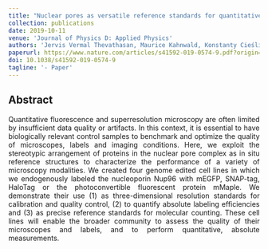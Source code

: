 ```yaml
---
title: "Nuclear pores as versatile reference standards for quantitative superresolution microscopy"
collection: publications
date: 2019-10-11
venue: 'Journal of Physics D: Applied Physics'
authors: 'Jervis Vermal Thevathasan, Maurice Kahnwald, Konstanty Cieśliński, Philipp Hoess, Sudheer Kumar Peneti, Manuel Reitberger, Daniel Heid, Krishna Chaitanya Kasuba, Sarah Janice Hoerner, Yiming Li, Yu-Le Wu, Markus Mund, Ulf Matti, Pedro Matos Pereira, Ricardo Henriques, Bianca Nijmeijer, Moritz Kueblbeck, Vilma Jimenez Sabinina, Jan Ellenberg, Jonas Ries'
paperurl: https://www.nature.com/articles/s41592-019-0574-9.pdf?origin=ppub
doi: 10.1038/s41592-019-0574-9
tagline: '- Paper'
---
```


<h2> Abstract </h2>
<p align= "justify">
Quantitative fluorescence and superresolution microscopy are often limited by insufficient data quality or artifacts. In this
context, it is essential to have biologically relevant control samples to benchmark and optimize the quality of microscopes,
labels and imaging conditions. Here, we exploit the stereotypic arrangement of proteins in the nuclear pore complex as in situ
reference structures to characterize the performance of a variety of microscopy modalities. We created four genome edited
cell lines in which we endogenously labeled the nucleoporin Nup96 with mEGFP, SNAP-tag, HaloTag or the photoconvertible
fluorescent protein mMaple. We demonstrate their use (1) as three-dimensional resolution standards for calibration and quality control, (2) to quantify absolute labeling efficiencies and (3) as precise reference standards for molecular counting. These
cell lines will enable the broader community to assess the quality of their microscopes and labels, and to perform quantitative,
absolute measurements.
